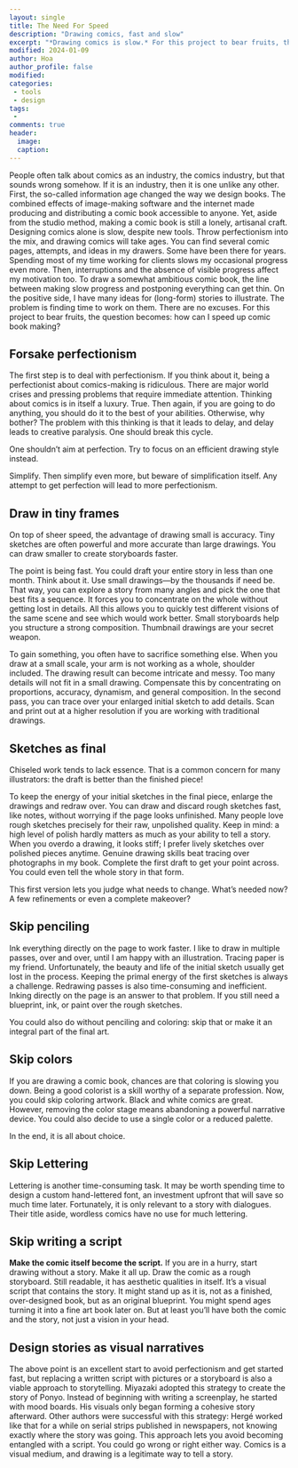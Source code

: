 ```yaml
---
layout: single
title: The Need For Speed
description: "Drawing comics, fast and slow"
excerpt: "*Drawing comics is slow.* For this project to bear fruits, the question then becomes: how can I speed up comic-book making?"
modified: 2024-01-09
author: Hoa
author_profile: false
modified:
categories:
 - tools
 - design
tags:
 - 
comments: true
header:
  image:
  caption:
---
```


People often talk about comics as an industry, the comics industry, but that sounds wrong somehow. If it is an industry, then it is one unlike any other. First, the so-called information age changed the way we design books. The combined effects of image-making software and the internet made producing and distributing a comic book accessible to anyone.
Yet, aside from the studio method, making a comic book is still a lonely, artisanal craft. Designing comics alone is slow, despite new tools. Throw perfectionism into the mix, and drawing comics will take ages. You can find several comic pages, attempts, and ideas in my drawers. Some have been there for years. Spending most of my time working for clients slows my occasional progress even more. Then, interruptions and the absence of visible progress affect my motivation too. To draw a somewhat ambitious comic book, the line between making slow progress and postponing everything can get thin. On the positive side, I have many ideas for (long-form) stories to illustrate. The problem is finding time to work on them. There are no excuses. For this project to bear fruits, the question becomes: how can I speed up comic book making?

## Forsake perfectionism

The first step is to deal with perfectionism. If you think about it, being a perfectionist about comics-making is ridiculous. There are major world crises and pressing problems that require immediate attention. Thinking about comics is in itself a luxury. True. Then again, if you are going to do anything, you should do it to the best of your abilities. Otherwise, why bother? The problem with this thinking is that it leads to delay, and delay leads to creative paralysis. One should break this cycle.

One shouldn’t aim at perfection. Try to focus on an efficient drawing style instead.

Simplify. Then simplify even more, but beware of simplification itself. Any attempt to get perfection will lead to more perfectionism.

## Draw in tiny frames

On top of sheer speed, the advantage of drawing small is accuracy. Tiny sketches are often powerful and more accurate than large drawings. You can draw smaller to create storyboards faster.

The point is being fast. You could draft your entire story in less than one month. Think about it. Use small drawings—by the thousands if need be. That way, you can explore a story from many angles and pick the one that best fits a sequence. It forces you to concentrate on the whole without getting lost in details. All this allows you to quickly test different visions of the same scene and see which would work better. Small storyboards help you structure a strong composition. Thumbnail drawings are your secret weapon.

To gain something, you often have to sacrifice something else. When you draw at a small scale, your arm is not working as a whole, shoulder included. The drawing result can become intricate and messy. Too many details will not fit in a small drawing. Compensate this by concentrating on proportions, accuracy, dynamism, and general composition. In the second pass, you can trace over your enlarged initial sketch to add details. Scan and print out at a higher resolution if you are working with traditional drawings.

## Sketches as final

Chiseled work tends to lack essence. That is a common concern for many illustrators: the draft is better than the finished piece!

To keep the energy of your initial sketches in the final piece, enlarge the drawings and redraw over. You can draw and discard rough sketches fast, like notes, without worrying if the page looks unfinished. Many people love rough sketches precisely for their raw, unpolished quality. Keep in mind: a high level of polish hardly matters as much as your ability to tell a story. When you overdo a drawing, it looks stiff; I prefer lively sketches over polished pieces anytime. Genuine drawing skills beat tracing over photographs in my book. Complete the first draft to get your point across. You could even tell the whole story in that form.

This first version lets you judge what needs to change. What’s needed now? A few refinements or even a complete makeover?


## Skip penciling 

Ink everything directly on the page to work faster. I like to draw in multiple passes, over and over, until I am happy with an illustration. Tracing paper is my friend. Unfortunately, the beauty and life of the initial sketch usually get lost in the process. Keeping the primal energy of the first sketches is always a challenge. Redrawing passes is also time-consuming and inefficient. Inking directly on the page is an answer to that problem. If you still need a blueprint, ink, or paint over the rough sketches.

You could also do without penciling and coloring:  skip that or make it an integral part of the final art.

## Skip colors

If you are drawing a comic book, chances are that coloring is slowing you down. Being a good colorist is a skill worthy of a separate profession. Now, you could skip coloring artwork. Black and white comics are great. However, removing the color stage means abandoning a powerful narrative device. You could also decide to use a single color or a reduced palette.

In the end, it is all about choice.

## Skip Lettering

Lettering is another time-consuming task. It may be worth spending time to design a custom hand-lettered font, an investment upfront that will save so much time later. Fortunately, it is only relevant to a story with dialogues. Their title aside, wordless comics have no use for much lettering.

## Skip writing a script


**Make the comic itself become the script.** If you are in a hurry, start drawing without a story. Make it all up. Draw the comic as a rough storyboard. Still readable, it has aesthetic qualities in itself. It’s a visual script that contains the story. It might stand up as it is, not as a finished, over-designed book, but as an original blueprint. You might spend ages turning it into a fine art book later on. But at least you’ll have both the comic and the story, not just a vision in your head.

## Design stories as visual narratives

The above point is an excellent start to avoid perfectionism and get started fast, but replacing a written script with pictures or a storyboard is also a viable approach to storytelling. Miyazaki adopted this strategy to create the story of Ponyo. Instead of beginning with writing a screenplay, he started with mood boards. His visuals only began forming a cohesive story afterward. Other authors were successful with this strategy: Hergé worked like that for a while on serial strips published in newspapers, not knowing exactly where the story was going. This approach lets you avoid becoming entangled with a script. You could go wrong or right either way. Comics is a visual medium, and drawing is a legitimate way to tell a story. 